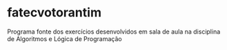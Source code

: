 # fatecvotorantim
Programa fonte dos exercícios desenvolvidos em sala de aula na disciplina de Algoritmos e Lógica de Programação
